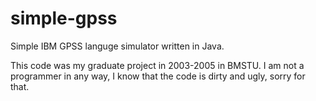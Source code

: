 simple-gpss
===========

Simple IBM GPSS languge simulator written in Java.

This code was my graduate project in 2003-2005 in BMSTU. I am not a programmer in any way, I know that the code is dirty and ugly, sorry for that.
